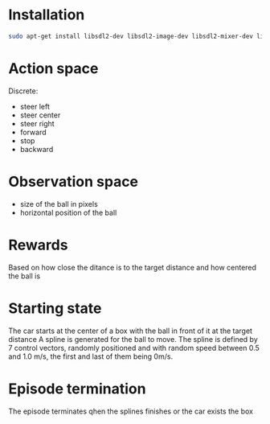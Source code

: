 # Installation


```bash
sudo apt-get install libsdl2-dev libsdl2-image-dev libsdl2-mixer-dev libsdl2-ttf-dev libfreetype6-dev libportmidi-dev libjpeg-dev build-essential python3-setuptools python3-dev python3-numpy python3-pip python3-virtualenv cython3 python3-full swig
```

# Action space

Discrete:
 - steer left
 - steer center
 - steer right
 - forward
 - stop
 - backward

# Observation space

- size of the ball in pixels
- horizontal position of the ball

# Rewards

 Based on how close the ditance is to the target distance and how centered the ball is

# Starting state

The car starts at the center of a box with the ball in front of it at the target distance
A spline is generated for the ball to move.
The spline is defined by 7 control vectors, randomly positioned and with random speed between 0.5 and 1.0 m/s, the first and last of them being 0m/s.

# Episode termination

The episode terminates qhen the splines finishes or the car exists the box